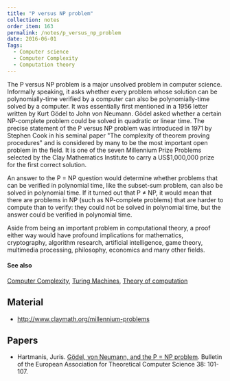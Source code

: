 ```yaml
---
title: "P versus NP problem"
collection: notes
order_item: 163
permalink: /notes/p_versus_np_problem
date: 2016-06-01
Tags:
  - Computer science
  - Computer Complexity
  - Computation theory
---
```


The P versus NP problem is a major unsolved problem in computer science. Informally speaking, it asks whether every problem whose solution can be polynomially-time verified by a computer can also be polynomially-time solved by a computer. It was essentially first mentioned in a 1956 letter written by Kurt Gödel to John von Neumann. Gödel asked whether a certain NP-complete problem could be solved in quadratic or linear time. The precise statement of the P versus NP problem was introduced in 1971 by Stephen Cook in his seminal paper "The complexity of theorem proving procedures" and is considered by many to be the most important open problem in the field. It is one of the seven Millennium Prize Problems selected by the Clay Mathematics Institute to carry a US$1,000,000 prize for the first correct solution.

An answer to the P = NP question would determine whether problems that can be verified in polynomial time, like the subset-sum problem, can also be solved in polynomial time. If it turned out that P ≠ NP, it would mean that there are problems in NP (such as NP-complete problems) that are harder to compute than to verify: they could not be solved in polynomial time, but the answer could be verified in polynomial time.

Aside from being an important problem in computational theory, a proof either way would have profound implications for mathematics, cryptography, algorithm research, artificial intelligence, game theory, multimedia processing, philosophy, economics and many other fields.


#### See also
[Computer Complexity](/notes/computer_complexity), [Turing Machines](/notes/turing_machines), [Theory of computation](/notes/theory_of_computation)


## Material
* http://www.claymath.org/millennium-problems


## Papers
* Hartmanis, Juris. [Gödel, von Neumann, and the P = NP problem](http://ecommons.library.cornell.edu/bitstream/1813/6910/1/89-994.pdf). Bulletin of the European Association for Theoretical Computer Science 38: 101-107.





